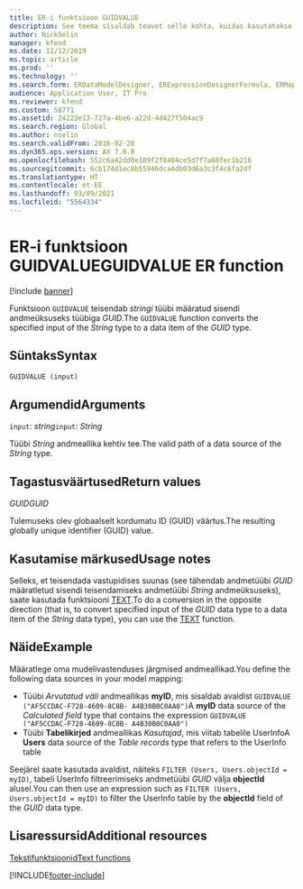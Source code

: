 ```yaml
---
title: ER-i funktsioon GUIDVALUE
description: See teema sisaldab teavet selle kohta, kuidas kasutatakse elektroonilise aruandluse (ER) funktsiooni GUIDVALUE.
author: NickSelin
manager: kfend
ms.date: 12/12/2019
ms.topic: article
ms.prod: ''
ms.technology: ''
ms.search.form: ERDataModelDesigner, ERExpressionDesignerFormula, ERMappedFormatDesigner, ERModelMappingDesigner
audience: Application User, IT Pro
ms.reviewer: kfend
ms.custom: 58771
ms.assetid: 24223e13-727a-4be6-a22d-4d427f504ac9
ms.search.region: Global
ms.author: nselin
ms.search.validFrom: 2016-02-28
ms.dyn365.ops.version: AX 7.0.0
ms.openlocfilehash: 552c6a42dd0e189f2f8404ce5d7f7a68fec1b216
ms.sourcegitcommit: 6cb174d1ec8b55946dca4db03d6a3c3f4c6fa2df
ms.translationtype: HT
ms.contentlocale: et-EE
ms.lasthandoff: 03/09/2021
ms.locfileid: "5564334"
---
```

# <a name="guidvalue-er-function"></a><span data-ttu-id="bb5fe-103">ER-i funktsioon GUIDVALUE</span><span class="sxs-lookup"><span data-stu-id="bb5fe-103">GUIDVALUE ER function</span></span>

[!include [banner](../includes/banner.md)]

<span data-ttu-id="bb5fe-104">Funktsioon `GUIDVALUE` teisendab *stringi* tüübi määratud sisendi andmeüksuseks tüübiga *GUID*.</span><span class="sxs-lookup"><span data-stu-id="bb5fe-104">The `GUIDVALUE` function converts the specified input of the *String* type to a data item of the *GUID* type.</span></span>

## <a name="syntax"></a><span data-ttu-id="bb5fe-105">Süntaks</span><span class="sxs-lookup"><span data-stu-id="bb5fe-105">Syntax</span></span>

```vb
GUIDVALUE (input)
```

## <a name="arguments"></a><span data-ttu-id="bb5fe-106">Argumendid</span><span class="sxs-lookup"><span data-stu-id="bb5fe-106">Arguments</span></span>

<span data-ttu-id="bb5fe-107">`input`: *string*</span><span class="sxs-lookup"><span data-stu-id="bb5fe-107">`input`: *String*</span></span>

<span data-ttu-id="bb5fe-108">Tüübi *String* andmeallika kehtiv tee.</span><span class="sxs-lookup"><span data-stu-id="bb5fe-108">The valid path of a data source of the *String* type.</span></span>

## <a name="return-values"></a><span data-ttu-id="bb5fe-109">Tagastusväärtused</span><span class="sxs-lookup"><span data-stu-id="bb5fe-109">Return values</span></span>

<span data-ttu-id="bb5fe-110">*GUID*</span><span class="sxs-lookup"><span data-stu-id="bb5fe-110">*GUID*</span></span>

<span data-ttu-id="bb5fe-111">Tulemuseks olev globaalselt kordumatu ID (GUID) väärtus.</span><span class="sxs-lookup"><span data-stu-id="bb5fe-111">The resulting globally unique identifier (GUID) value.</span></span>

## <a name="usage-notes"></a><span data-ttu-id="bb5fe-112">Kasutamise märkused</span><span class="sxs-lookup"><span data-stu-id="bb5fe-112">Usage notes</span></span>

<span data-ttu-id="bb5fe-113">Selleks, et teisendada vastupidises suunas (see tähendab andmetüübi *GUID* määratletud sisendi teisendamiseks andmetüübi *String* andmeüksuseks), saate kasutada funktsiooni [TEXT](er-functions-text-text.md).</span><span class="sxs-lookup"><span data-stu-id="bb5fe-113">To do a conversion in the opposite direction (that is, to convert specified input of the *GUID* data type to a data item of the *String* data type), you can use the [TEXT](er-functions-text-text.md) function.</span></span>

## <a name="example"></a><span data-ttu-id="bb5fe-114">Näide</span><span class="sxs-lookup"><span data-stu-id="bb5fe-114">Example</span></span>

<span data-ttu-id="bb5fe-115">Määratlege oma mudelivastenduses järgmised andmeallikad.</span><span class="sxs-lookup"><span data-stu-id="bb5fe-115">You define the following data sources in your model mapping:</span></span>

- <span data-ttu-id="bb5fe-116">Tüübi *Arvutatud väli* andmeallikas **myID**, mis sisaldab avaldist `GUIDVALUE ("AF5CCDAC-F728-4609-8C8B- A4B30B0C0AA0")`</span><span class="sxs-lookup"><span data-stu-id="bb5fe-116">A **myID** data source of the *Calculated field* type that contains the expression `GUIDVALUE ("AF5CCDAC-F728-4609-8C8B- A4B30B0C0AA0")`</span></span>
- <span data-ttu-id="bb5fe-117">Tüübi **Tabelikirjed** andmeallikas *Kasutajad*, mis viitab tabelile UserInfo</span><span class="sxs-lookup"><span data-stu-id="bb5fe-117">A **Users** data source of the *Table records* type that refers to the UserInfo table</span></span>

<span data-ttu-id="bb5fe-118">Seejärel saate kasutada avaldist, näiteks `FILTER (Users, Users.objectId = myID)`, tabeli UserInfo filtreerimiseks andmetüübi *GUID* välja **objectId** alusel.</span><span class="sxs-lookup"><span data-stu-id="bb5fe-118">You can then use an expression such as `FILTER (Users, Users.objectId = myID)` to filter the UserInfo table by the **objectId** field of the *GUID* data type.</span></span>

## <a name="additional-resources"></a><span data-ttu-id="bb5fe-119">Lisaressursid</span><span class="sxs-lookup"><span data-stu-id="bb5fe-119">Additional resources</span></span>

[<span data-ttu-id="bb5fe-120">Tekstifunktsioonid</span><span class="sxs-lookup"><span data-stu-id="bb5fe-120">Text functions</span></span>](er-functions-category-text.md)


[!INCLUDE[footer-include](../../../includes/footer-banner.md)]